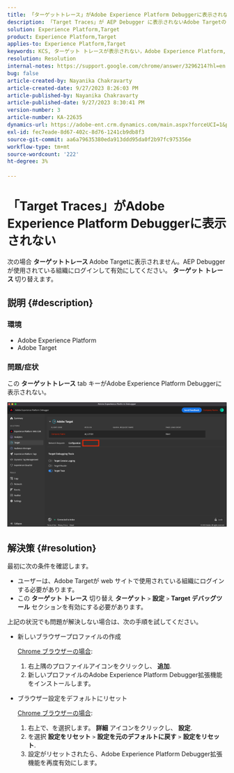```yaml
---
title: 「ターゲットトレース」がAdobe Experience Platform Debuggerに表示されない」
description: 「Target Traces」が AEP Debugger に表示されないAdobe Targetの問題を解決する解決策を見つけます。 「ターゲットトレース」切替スイッチを有効にします。
solution: Experience Platform,Target
product: Experience Platform,Target
applies-to: Experience Platform,Target
keywords: KCS, ターゲット トレースが表示されない，Adobe Experience Platform, Debugger
resolution: Resolution
internal-notes: https://support.google.com/chrome/answer/3296214?hl=en
bug: false
article-created-by: Nayanika Chakravarty
article-created-date: 9/27/2023 8:26:03 PM
article-published-by: Nayanika Chakravarty
article-published-date: 9/27/2023 8:30:41 PM
version-number: 3
article-number: KA-22635
dynamics-url: https://adobe-ent.crm.dynamics.com/main.aspx?forceUCI=1&pagetype=entityrecord&etn=knowledgearticle&id=b9402013-745d-ee11-be6f-6045bd006149
exl-id: fec7eade-8d67-402c-8d76-1241cb9db8f3
source-git-commit: aa6a79635380eda913ddd95da0f2b97fc975356e
workflow-type: tm+mt
source-wordcount: '222'
ht-degree: 3%

---
```


# 「Target Traces」がAdobe Experience Platform Debuggerに表示されない


次の場合 <b>ターゲットトレース </b>Adobe Targetに表示されません。AEP Debugger が使用されている組織にログインして有効にしてください。 <b>ターゲット トレース </b>切り替えます。

## 説明 {#description}


### 環境

- Adobe Experience Platform
- Adobe Target


### 問題/症状

この <b>ターゲットトレース</b> tab キーがAdobe Experience Platform Debuggerに表示されない。

![](assets/___2a9537b2-745d-ee11-be6f-6045bd006149___.png)


## 解決策 {#resolution}


最初に次の条件を確認します。

- ユーザーは、Adobe Targetが web サイトで使用されている組織にログインする必要があります。
- この <b>ターゲット トレース</b> 切り替え <b>ターゲット</b> `>`  <b>設定</b> `>`  <b>Target デバッグツール</b> セクションを有効にする必要があります。


上記の状況でも問題が解決しない場合は、次の手順を試してください。

- 新しいブラウザープロファイルの作成

  <u>Chrome ブラウザーの場合</u>:

   1. 右上隅のプロファイルアイコンをクリックし、 <b>追加</b>.
   2. 新しいプロファイルのAdobe Experience Platform Debugger拡張機能をインストールします。
- ブラウザー設定をデフォルトにリセット

  <u>Chrome ブラウザーの場合</u>:

   1. 右上で、を選択します。 <b>詳細</b> アイコンをクリックし、 <b>設定</b>.
   2. を選択 <b>設定をリセット</b> `>`  <b>設定を元のデフォルトに戻す</b> `>`  <b>設定をリセット</b>.
   3. 設定がリセットされたら、Adobe Experience Platform Debugger拡張機能を再度有効にします。
